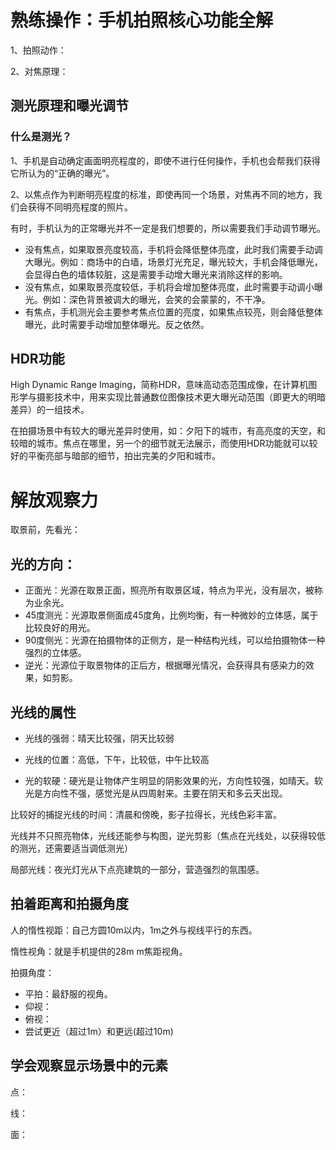 # 熟练操作：手机拍照核心功能全解

1、拍照动作：

2、对焦原理： 

## 测光原理和曝光调节

### 什么是测光？

1、手机是自动确定画面明亮程度的，即使不进行任何操作，手机也会帮我们获得它所认为的“正确的曝光”。 

2、以焦点作为判断明亮程度的标准，即使再同一个场景，对焦再不同的地方，我们会获得不同明亮程度的照片。

有时，手机认为的正常曝光并不一定是我们想要的，所以需要我们手动调节曝光。

* 没有焦点，如果取景亮度较高，手机将会降低整体亮度，此时我们需要手动调大曝光。例如：商场中的白墙，场景灯光充足，曝光较大，手机会降低曝光，会显得白色的墙体较脏，这是需要手动增大曝光来消除这样的影响。
* 没有焦点，如果取景亮度较低，手机将会增加整体亮度，此时需要手动调小曝光。例如：深色背景被调大的曝光，会笑的会蒙蒙的，不干净。
* 有焦点，手机测光会主要参考焦点位置的亮度，如果焦点较亮，则会降低整体曝光，此时需要手动增加整体曝光。反之依然。

## HDR功能

High Dynamic Range Imaging，简称HDR，意味高动态范围成像，在计算机图形学与摄影技术中，用来实现比普通数位图像技术更大曝光动范围（即更大的明暗差异）的一组技术。

在拍摄场景中有较大的曝光差异时使用，如：夕阳下的城市，有高亮度的天空，和较暗的城市。焦点在哪里，另一个的细节就无法展示，而使用HDR功能就可以较好的平衡亮部与暗部的细节，拍出完美的夕阳和城市。

# 解放观察力

取景前，先看光：

## 光的方向：

* 正面光：光源在取景正面，照亮所有取景区域，特点为平光，没有层次，被称为业余光。
* 45度测光：光源取景侧面成45度角，比例均衡，有一种微妙的立体感，属于比较良好的用光。
* 90度侧光：光源在拍摄物体的正侧方，是一种结构光线，可以给拍摄物体一种强烈的立体感。
* 逆光：光源位于取景物体的正后方，根据曝光情况，会获得具有感染力的效果，如剪影。

## 光线的属性

* 光线的强弱：晴天比较强，阴天比较弱

* 光线的位置：高低，下午，比较低，中午比较高

* 光的软硬：硬光是让物体产生明显的阴影效果的光，方向性较强，如晴天。软光是方向性不强，感觉光是从四周射来。主要在阴天和多云天出现。

比较好的捕捉光线的时间：清晨和傍晚，影子拉得长，光线色彩丰富。

光线并不只照亮物体，光线还能参与构图，逆光剪影（焦点在光线处，以获得较低的测光，还需要适当调低测光）

局部光线：夜光灯光从下点亮建筑的一部分，营造强烈的氛围感。

## 拍着距离和拍摄角度

人的惰性视距：自己方圆10m以内，1m之外与视线平行的东西。

惰性视角：就是手机提供的28m m焦距视角。

拍摄角度：

* 平拍：最舒服的视角。
* 仰视：
* 俯视：
* 尝试更近（超过1m）和更远(超过10m)

## 学会观察显示场景中的元素

点：

线：

面：